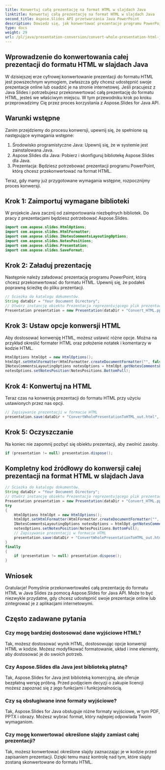```yaml
---
title: Konwertuj całą prezentację na format HTML w slajdach Java
linktitle: Konwertuj całą prezentację na format HTML w slajdach Java
second_title: Aspose.Slides API przetwarzania Java PowerPoint
description: Dowiedz się, jak konwertować prezentacje programu PowerPoint do formatu HTML w Javie przy użyciu Aspose.Slides. Przewodnik krok po kroku z przykładami kodu.
type: docs
weight: 29
url: /pl/java/presentation-conversion/convert-whole-presentation-html-java-slides/
---
```


## Wprowadzenie do konwertowania całej prezentacji do formatu HTML w slajdach Java

W dzisiejszej erze cyfrowej konwertowanie prezentacji do formatu HTML jest powszechnym wymogiem, zwłaszcza gdy chcesz udostępnić swoje prezentacje online lub osadzić je na stronie internetowej. Jeśli pracujesz z Java Slides i potrzebujesz przekonwertować całą prezentację do formatu HTML, jesteś we właściwym miejscu. W tym przewodniku krok po kroku przeprowadzimy Cię przez proces korzystania z Aspose.Slides for Java API.

## Warunki wstępne

Zanim przejdziemy do procesu konwersji, upewnij się, że spełnione są następujące wymagania wstępne:

1. Środowisko programistyczne Java: Upewnij się, że w systemie jest zainstalowana Java.
2. Aspose.Slides dla Java: Pobierz i skonfiguruj bibliotekę Aspose.Slides dla Java.
3. Prezentacja: Będziesz potrzebować prezentacji programu PowerPoint, którą chcesz przekonwertować na format HTML.

Teraz, gdy mamy już przygotowane wymagania wstępne, rozpocznijmy proces konwersji.

## Krok 1: Zaimportuj wymagane biblioteki

W projekcie Java zacznij od zaimportowania niezbędnych bibliotek. Do pracy z prezentacjami będziesz potrzebować Aspose.Slides.

```java
import com.aspose.slides.HtmlOptions;
import com.aspose.slides.HtmlFormatter;
import com.aspose.slides.INotesCommentsLayoutingOptions;
import com.aspose.slides.NotesPositions;
import com.aspose.slides.Presentation;
import com.aspose.slides.SaveFormat;
```

## Krok 2: Załaduj prezentację

Następnie należy załadować prezentację programu PowerPoint, którą chcesz przekonwertować do formatu HTML. Upewnij się, że podałeś poprawną ścieżkę do pliku prezentacji.

```java
// Ścieżka do katalogu dokumentów.
String dataDir = "Your Document Directory";
// Utwórz instancję obiektu Prezentacja reprezentującego plik prezentacji
Presentation presentation = new Presentation(dataDir + "Convert_HTML.pptx");
```

## Krok 3: Ustaw opcje konwersji HTML

Aby dostosować konwersję HTML, możesz ustawić różne opcje. Można na przykład określić formater HTML oraz położenie notatek i komentarzy w kodzie HTML.

```java
HtmlOptions htmlOpt = new HtmlOptions();
htmlOpt.setHtmlFormatter(HtmlFormatter.createDocumentFormatter("", false));
INotesCommentsLayoutingOptions notesOptions = htmlOpt.getNotesCommentsLayouting();
notesOptions.setNotesPosition(NotesPositions.BottomFull);
```

## Krok 4: Konwertuj na HTML

Teraz czas na konwersję prezentacji do formatu HTML przy użyciu ustawionych przez nas opcji.

```java
// Zapisywanie prezentacji w formacie HTML
presentation.save(dataDir + "ConvertWholePresentationToHTML_out.html", SaveFormat.Html, htmlOpt);
```

## Krok 5: Oczyszczanie

Na koniec nie zapomnij pozbyć się obiektu prezentacji, aby zwolnić zasoby.

```java
if (presentation != null) presentation.dispose();
```

## Kompletny kod źródłowy do konwersji całej prezentacji na format HTML w slajdach Java

```java
// Ścieżka do katalogu dokumentów.
String dataDir = "Your Document Directory";
// Utwórz instancję obiektu Prezentacja reprezentującego plik prezentacji
Presentation presentation = new Presentation(dataDir + "Convert_HTML.pptx");
try
{
	HtmlOptions htmlOpt = new HtmlOptions();
	htmlOpt.setHtmlFormatter(HtmlFormatter.createDocumentFormatter("", false));
	INotesCommentsLayoutingOptions notesOptions = htmlOpt.getNotesCommentsLayouting();
	notesOptions.setNotesPosition(NotesPositions.BottomFull);
	// Zapisywanie prezentacji w formacie HTML
	presentation.save(dataDir + "ConvertWholePresentationToHTML_out.html", SaveFormat.Html, htmlOpt);
}
finally
{
	if (presentation != null) presentation.dispose();
}
```

## Wniosek

Gratulacje! Pomyślnie przekonwertowałeś całą prezentację do formatu HTML w Java Slides za pomocą Aspose.Slides for Java API. Może to być niezwykle przydatne, gdy chcesz udostępnić swoje prezentacje online lub zintegrować je z aplikacjami internetowymi.

## Często zadawane pytania

### Czy mogę bardziej dostosować dane wyjściowe HTML?

Tak, możesz dostosować wynik HTML, dostosowując opcje konwersji HTML w kodzie. Możesz modyfikować formatowanie, układ i inne elementy, aby dostosować je do swoich potrzeb.

### Czy Aspose.Slides dla Java jest biblioteką płatną?

Tak, Aspose.Slides for Java jest biblioteką komercyjną, ale oferuje bezpłatną wersję próbną. Przed podjęciem decyzji o zakupie licencji możesz zapoznać się z jego funkcjami i funkcjonalnością.

### Czy są obsługiwane inne formaty wyjściowe?

Tak, Aspose.Slides for Java obsługuje różne formaty wyjściowe, w tym PDF, PPTX i obrazy. Możesz wybrać format, który najlepiej odpowiada Twoim wymaganiom.

### Czy mogę konwertować określone slajdy zamiast całej prezentacji?

Tak, możesz konwertować określone slajdy zaznaczając je w kodzie przed zapisaniem prezentacji. Dzięki temu masz kontrolę nad tym, które slajdy zostaną skonwertowane do formatu HTML.